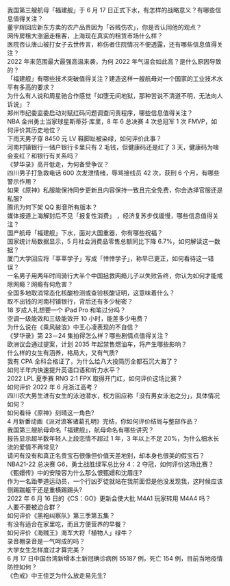 我国第三艘航母「福建舰」于 6 月 17 日正式下水，有怎样的战略意义？有哪些信息值得关注？  
董宇辉回应新东方卖的农产品贵因为「谷贱伤农」，你是否认同他的观点？  
网传房租大涨逼走租客，上海现在真实的租赁市场什么样？  
医院否认唐山被打女子去世传言，称伤者住院情况不便透露，还有哪些信息值得关注？  
2022 年来范围最大最强高温来袭，为何 2022 年气温会如此高？是什么原因导致的？  
「福建舰」有哪些技术突破值得关注？建造这样一艘航母对一个国家的工业技术水平有多高的要求？  
为什么有人说和周星驰合作感觉「如堕无间地狱，那种苦说不清道不明，无法向人诉说」？  
郑州市纪委监委启动对赋红码问题调查问责程序，哪些信息值得关注？  
NBA 金州勇士当家球星斯蒂芬·库里，8 年 6 总决赛 4 次总冠军 1 次 FMVP，如何评价其历史地位？  
下雨天男子穿 8450 元 LV 鞋脚趾被染绿，如何评价此事？  
河南村镇银行一储户银行卡里只有 2 毛钱，但健康码还是红了 3 天，健康码为啥会变红？和银行有关系吗？  
《梦华录》高开低走，为何备受争议？  
四川男子打急救电话 600 次发泄情绪，辱骂接线员 42 次，获刑 6 个月，有哪些警示作用？  
如果《原神》私服能保持同步更新且内容保持一致且完全免费，你会选择官服还是私服?  
腾讯为何下架 QQ 影音所有版本？  
媒体报道上海解封后不见「报复性消费」 ，经济复苏步伐缓慢，哪些信息值得关注？  
国产航母「福建舰」下水，面对大国重器，你有哪些祝福？  
国家统计局数据显示，5 月社会消费品零售总额同比下降 6.7%，如何解读这一数据？  
厦门大学回应将「莘莘学子」写成「悻悻学子」，称早已更正，如何看待这一错误？  
一名男子用两年时间骑行大半个中国拯救网瘾儿子以失败告终，你认为如何才能戒除网瘾？网瘾有何危害？  
全国多地取消常态化核酸检测或查验核酸证明，这意味着什么？  
取不出钱的河南村镇银行，背后还有多少秘密？  
18 岁成人礼想要一个 iPad Pro 和笔过分吗？  
空调一级能效和三级能效开 10 小时，能差多少电费？  
为什么说在《乘风破浪》中王心凌表现的不自信？  
《梦华录》第 23－24 集拍得怎么样？哪些剧情点值得关注？  
欧洲议会通过提案，计划 2035 年起禁售燃油车，将产生哪些影响？  
什么样的女生有涵养，格局大，又有气质?  
我有 CPA 全科合格证了，为什么给八大投简历全都石沉大海了？  
如何半年内快速提升英语口语和听力水平？  
2022 LPL 夏季赛 RNG 2:1 FPX 取得开门红，如何评价这场比赛？  
如何评价 2022 年 6 月浙江高考？  
四川农大男生进有女生的泳池潜水，校方回应称「没有男女泳池之分」，具体情况如何？  
如何看待《原神》刻晴这一角色?  
4 月新番动画《派对浪客诸葛孔明》完结，你如何评价结局与整部作品？  
我国第三艘航母命名「福建舰」，航母命名有哪些讲究？  
报告显示超半数年轻人上段恋情不超过 1 年，3 年以上不足 20%，为什么细水长流的爱情不再常见?  
请问有没有和真正名贵宝石很像但价值天差地别，却本身也很美的假宝石？  
NBA21-22 总决赛 G6，勇士战胜绿军总比分 4：2 夺冠，如何评价这场比赛？  
《甄嬛传》中的安陵容为什么那么恨甄嬛和沈眉庄?  
作为一名跆拳道运动员，一个行凶歹徒就站在我前面但是他没发现我，这时候应该侧踢踹躯干还是重横踢踢头?  
2022 年 6 月 16 日的《CS：GO》更新会使大批 M4A1 玩家转用 M4A4 吗？  
人要不要被迫合群？  
如何评价《黑袍纠察队》第三季第五集？  
有没有适合在家里吃，而且方便营养的早餐？  
如何评价《海贼王》海军大将「植物人」绿牛？  
录音棚录音是一气呵成的吗？  
大学女生怎样度过才算完美？  
6 月 17 日中国台湾新增本土新冠确诊病例 55187 例，死亡 154 例，目前当地疫情防控如何？  
《色戒》中王佳芝为什么放走易先生?  

